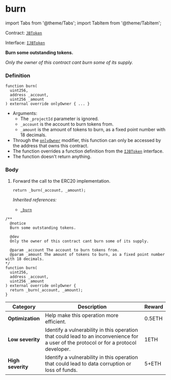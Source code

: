 # burn

import Tabs from '@theme/Tabs';
import TabItem from '@theme/TabItem';

Contract: [`JBToken`](/protocol/api/contracts/jbtoken/README.md)​‌

Interface: [`IJBToken`](/protocol/api/interfaces/ijbtoken.md)

<Tabs>
<TabItem value="Step by step" label="Step by step">

**Burn some outstanding tokens.**

_Only the owner of this contract cant burn some of its supply._

### Definition

```solidity
function burn(
  uint256,
  address _account,
  uint256 _amount
) external override onlyOwner { ... }
```

* Arguments:
  * The `_projectId` parameter is ignored.
  * `_account` is the account to burn tokens from.
  * `_amount` is the amount of tokens to burn, as a fixed point number with 18 decimals.
* Through the [`onlyOwner`](https://docs.openzeppelin.com/contracts/4.x/api/access#Ownable-onlyOwner--) modifier, this function can only be accessed by the address that owns this contract.
* The function overrides a function definition from the [`IJBToken`](/protocol/api/interfaces/ijbtoken.md) interface.
* The function doesn't return anything.

### Body

1.  Forward the call to the ERC20 implementation.

    ```solidity
    return _burn(_account, _amount);
    ```

    _Inherited references:_

    * [`_burn`](https://docs.openzeppelin.com/contracts/4.x/api/token/erc20#ERC20-_burn-address-uint256-)

</TabItem>

<TabItem value="Code" label="Code">

```solidity
/** 
  @notice
  Burn some outstanding tokens.

  @dev
  Only the owner of this contract cant burn some of its supply.

  @param _account The account to burn tokens from.
  @param _amount The amount of tokens to burn, as a fixed point number with 18 decimals.
*/
function burn(
  uint256,
  address _account,
  uint256 _amount
) external override onlyOwner {
  return _burn(_account, _amount);
}
```

</TabItem>

<TabItem value="Bug bounty" label="Bug bounty">

| Category          | Description                                                                                                                            | Reward |
| ----------------- | -------------------------------------------------------------------------------------------------------------------------------------- | ------ |
| **Optimization**  | Help make this operation more efficient.                                                                                               | 0.5ETH |
| **Low severity**  | Identify a vulnerability in this operation that could lead to an inconvenience for a user of the protocol or for a protocol developer. | 1ETH   |
| **High severity** | Identify a vulnerability in this operation that could lead to data corruption or loss of funds.                                        | 5+ETH  |

</TabItem>
</Tabs>
